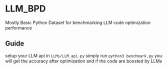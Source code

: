# LLM_BPD
Mostly Basic Python Dataset for benchmarking LLM code optimization performance

## Guide
setup your LLM api in `LLMs/LLM_api.py`
simply run `python3 benchmark.py` you will get the accuracy after optimization and if the code are boosted by LLMs
